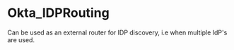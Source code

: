 # Okta_IDPRouting
Can be used as an external router for IDP discovery, i.e when multiple IdP's are used.
